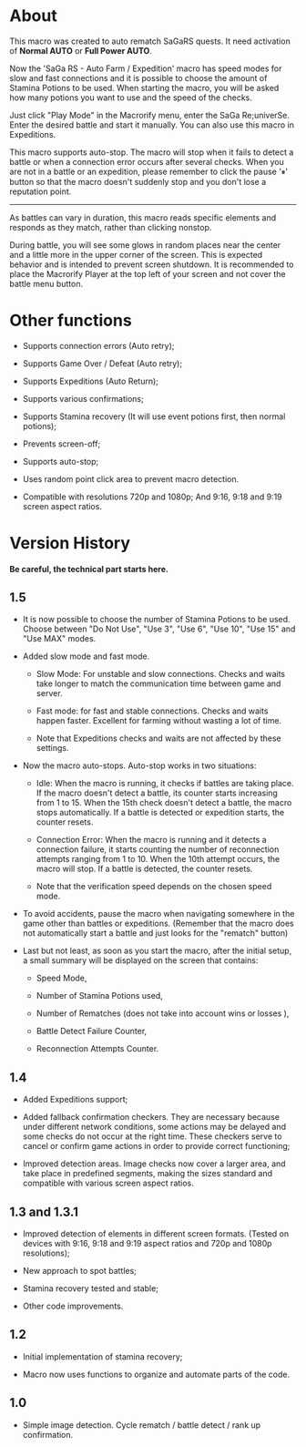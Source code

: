 # About

This macro was created to auto rematch SaGaRS quests. It need activation of **Normal AUTO** or **Full Power AUTO**. 

Now the 'SaGa RS - Auto Farm / Expedition' macro has speed modes for slow and fast connections and it is possible to choose the amount of Stamina Potions to be used. When starting the macro, you will be asked how many potions you want to use and the speed of the checks.

Just click "Play Mode" in the Macrorify menu, enter the SaGa Re;univerSe. Enter the desired battle and start it manually. You can also use this macro in Expeditions.

This macro supports auto-stop. The macro will stop when it fails to detect a battle or when a connection error occurs after several checks. When you are not in a battle or an expedition, please remember to click the pause '⏸' button so that the macro doesn't suddenly stop and you don't lose a reputation point.

-----

As battles can vary in duration, this macro reads specific elements and responds as they match, rather than clicking nonstop.

During battle, you will see some glows in random places near the center and a little more in the upper corner of the screen. This is expected behavior and is intended to prevent screen shutdown. It is recommended to place the Macrorify Player at the top left of your screen and not cover the battle menu button.

# Other functions

* Supports connection errors (Auto retry);

* Supports Game Over / Defeat (Auto retry);

* Supports Expeditions (Auto Return);

* Supports various confirmations;

* Supports Stamina recovery (It will use event potions first, then normal potions);

* Prevents screen-off;

* Supports auto-stop;

* Uses random point click area to prevent macro detection.

* Compatible with resolutions 720p and 1080p; And 9:16, 9:18 and 9:19 screen aspect ratios. 

# Version History
#### Be careful, the technical part starts here.

## 1.5

* It is now possible to choose the number of Stamina Potions to be used. Choose between "Do Not Use", "Use 3", "Use 6", "Use 10", "Use 15" and "Use MAX" modes.

* Added slow mode and fast mode.
  
  * Slow Mode: For unstable and slow connections. Checks and waits take longer to match the communication time between game and server.
  
  * Fast mode: for fast and stable connections. Checks and waits happen faster. Excellent for farming without wasting a lot of time.
  
  * Note that Expeditions checks and waits are not affected by these settings.

* Now the macro auto-stops. Auto-stop works in two situations:
  
  * Idle: When the macro is running, it checks if battles are taking place. If the macro doesn't detect a battle, its counter starts increasing from 1 to 15. When the 15th check doesn't detect a battle, the macro stops automatically. If a battle is detected or expedition starts, the counter resets.
  
  * Connection Error: When the macro is running and it detects a connection failure, it starts counting the number of reconnection attempts ranging from 1 to 10. When the 10th attempt occurs, the macro will stop. If a battle is detected, the counter resets.
  
  * Note that the verification speed depends on the chosen speed mode.

* To avoid accidents, pause the macro when navigating somewhere in the game other than battles or expeditions. (Remember that the macro does not automatically start a battle and just looks for the "rematch" button)

* Last but not least, as soon as you start the macro, after the initial setup, a small summary will be displayed on the screen that contains:
  
  * Speed Mode,
  
  * Number of Stamina Potions used,
  
  * Number of Rematches (does not take into account wins or losses ),
  
  * Battle Detect Failure Counter,
  
  * Reconnection Attempts Counter.

## 1.4

* Added Expeditions support;

* Added fallback confirmation checkers. They are necessary because under different network conditions, some actions may be delayed and some checks do not occur at the right time. These checkers serve to cancel or confirm game actions in order to provide correct functioning;

* Improved detection areas. Image checks now cover a larger area, and take place in predefined segments, making the sizes standard and compatible with various screen aspect ratios.

## 1.3 and 1.3.1 

* Improved detection of elements in different screen formats. (Tested on devices with 9:16, 9:18 and 9:19 aspect ratios and 720p and 1080p resolutions);

* New approach to spot battles;

* Stamina recovery tested and stable;

* Other code improvements.

## 1.2

* Initial implementation of stamina recovery;

* Macro now uses functions to organize and automate parts of the code.

## 1.0

* Simple image detection. Cycle rematch / battle detect / rank up confirmation.